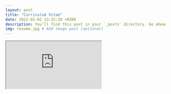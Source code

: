 ```yaml
---
layout: post
title: "Curriculum Vitae"
date: 2022-02-02 13:32:20 +0300
description: You’ll find this post in your `_posts` directory. Go ahead and edit it and re-build the site to see your changes. # Add post description (optional)
img: resume.jpg # Add image post (optional)
---
```


<iframe src = "https://drive.google.com/file/d/1LfS4PTuLZQBZX-Xp0sTLAHNNq62wpuMF/view?usp=sharing"> resume </iframe>
